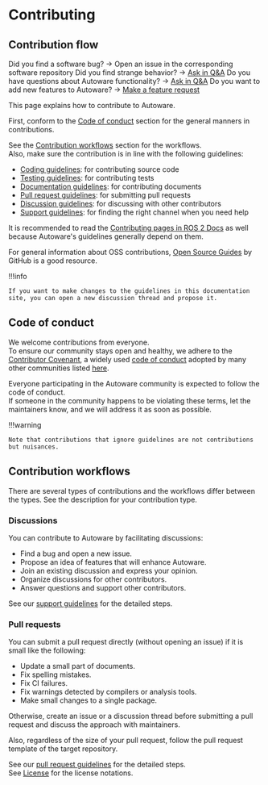 # Contributing

## Contribution flow

Did you find a software bug? -> Open an issue in the corresponding software repository
Did you find strange behavior? -> [Ask in Q&A](https://github.com/autowarefoundation/autoware/discussions/categories/q-a)
Do you have questions about Autoware functionality? -> [Ask in Q&A](https://github.com/autowarefoundation/autoware/discussions/categories/q-a)
Do you want to add new features to Autoware? -> [Make a feature request](https://github.com/autowarefoundation/autoware/discussions/categories/feature-requests)

This page explains how to contribute to Autoware.

First, conform to the [Code of conduct](#contribution-workflows) section for the general manners in contributions.

See the [Contribution workflows](#contribution-workflows) section for the workflows.  
Also, make sure the contribution is in line with the following guidelines:

- [Coding guidelines](coding-guidelines/index.md): for contributing source code
- [Testing guidelines](testing-guidelines/index.md): for contributing tests
- [Documentation guidelines](documentation-guidelines/index.md): for contributing documents
- [Pull request guidelines](pull-request-guidelines/index.md): for submitting pull requests
- [Discussion guidelines](discussion-guidelines/index.md): for discussing with other contributors
- [Support guidelines](../help/support-guidelines.md): for finding the right channel when you need help

It is recommended to read the [Contributing pages in ROS 2 Docs](https://docs.ros.org/en/rolling/Contributing.html) as well because Autoware's guidelines generally depend on them.

For general information about OSS contributions, [Open Source Guides](https://opensource.guide/) by GitHub is a good resource.

!!!info

    If you want to make changes to the guidelines in this documentation site, you can open a new discussion thread and propose it.

## Code of conduct

We welcome contributions from everyone.  
To ensure our community stays open and healthy, we adhere to the [Contributor Covenant](https://www.contributor-covenant.org/), a widely used [code of conduct](https://github.com/autowarefoundation/autoware/blob/main/CODE_OF_CONDUCT.md) adopted by many other communities listed [here](https://www.contributor-covenant.org/adopters/).

Everyone participating in the Autoware community is expected to follow the code of conduct.  
If someone in the community happens to be violating these terms, let the maintainers know, and we will address it as soon as possible.

!!!warning

    Note that contributions that ignore guidelines are not contributions but nuisances.

## Contribution workflows

There are several types of contributions and the workflows differ between the types.
See the description for your contribution type.

### Discussions

You can contribute to Autoware by facilitating discussions:

- Find a bug and open a new issue.
- Propose an idea of features that will enhance Autoware.
- Join an existing discussion and express your opinion.
- Organize discussions for other contributors.
- Answer questions and support other contributors.

See our [support guidelines](../help/support-guidelines.md) for the detailed steps.

### Pull requests

You can submit a pull request directly (without opening an issue) if it is small like the following:

- Update a small part of documents.
- Fix spelling mistakes.
- Fix CI failures.
- Fix warnings detected by compilers or analysis tools.
- Make small changes to a single package.

Otherwise, create an issue or a discussion thread before submitting a pull request and discuss the approach with maintainers.

Also, regardless of the size of your pull request, follow the pull request template of the target repository.

See our [pull request guidelines](pull-request-guidelines/index.md) for the detailed steps.  
See [License](license.md) for the license notations.

